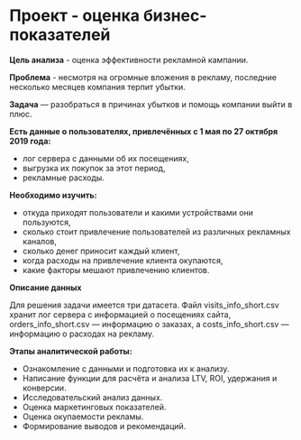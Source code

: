 # Проект - оценка бизнес-показателей

**Цель анализа** - оценка эффективности рекламной кампании.

**Проблема** - несмотря на огромные вложения в рекламу, последние несколько месяцев компания терпит убытки.

**Задача** — разобраться в причинах убытков и помощь компании выйти в плюс.

**Есть данные о пользователях, привлечённых с 1 мая по 27 октября 2019 года:**
- лог сервера с данными об их посещениях,
- выгрузка их покупок за этот период,
- рекламные расходы.

**Необходимо изучить:**
- откуда приходят пользователи и какими устройствами они пользуются,
- сколько стоит привлечение пользователей из различных рекламных каналов,
- сколько денег приносит каждый клиент,
- когда расходы на привлечение клиента окупаются,
- какие факторы мешают привлечению клиентов.

**Описание данных**

Для решения задачи имеется три датасета. Файл visits_info_short.csv хранит лог сервера с информацией о посещениях сайта, orders_info_short.csv — информацию о заказах, а costs_info_short.csv — информацию о расходах на рекламу.

**Этапы аналитической работы:**
- Ознакомление с данными и подготовка их к анализу.
- Написание функции для расчёта и анализа LTV, ROI, удержания и конверсии.
- Исследовательский анализ данных.
- Оценка маркетинговых показателей.
- Оценка окупаемости рекламы.
- Формирование выводов и рекомендаций.
